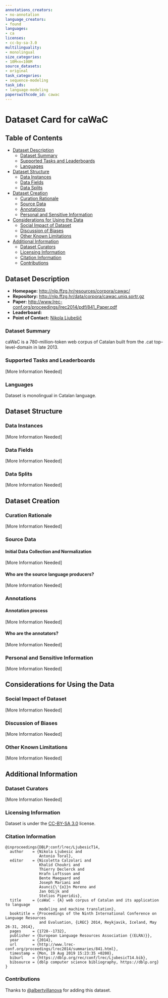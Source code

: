 ```yaml
---
annotations_creators:
- no-annotation
language_creators:
- found
languages:
- ca
licenses:
- cc-by-sa-3.0
multilinguality:
- monolingual
size_categories:
- 10M<n<100M
source_datasets:
- original
task_categories:
- sequence-modeling
task_ids:
- language-modeling
paperswithcode_id: cawac
---
```


# Dataset Card for caWaC

## Table of Contents
- [Dataset Description](#dataset-description)
  - [Dataset Summary](#dataset-summary)
  - [Supported Tasks and Leaderboards](#supported-tasks-and-leaderboards)
  - [Languages](#languages)
- [Dataset Structure](#dataset-structure)
  - [Data Instances](#data-instances)
  - [Data Fields](#data-fields)
  - [Data Splits](#data-splits)
- [Dataset Creation](#dataset-creation)
  - [Curation Rationale](#curation-rationale)
  - [Source Data](#source-data)
  - [Annotations](#annotations)
  - [Personal and Sensitive Information](#personal-and-sensitive-information)
- [Considerations for Using the Data](#considerations-for-using-the-data)
  - [Social Impact of Dataset](#social-impact-of-dataset)
  - [Discussion of Biases](#discussion-of-biases)
  - [Other Known Limitations](#other-known-limitations)
- [Additional Information](#additional-information)
  - [Dataset Curators](#dataset-curators)
  - [Licensing Information](#licensing-information)
  - [Citation Information](#citation-information)
  - [Contributions](#contributions)

## Dataset Description

- **Homepage:** http://nlp.ffzg.hr/resources/corpora/cawac/
- **Repository:** http://nlp.ffzg.hr/data/corpora/cawac.uniq.sortr.gz
- **Paper:** http://www.lrec-conf.org/proceedings/lrec2014/pdf/841_Paper.pdf
- **Leaderboard:**
- **Point of Contact:** [Nikola Ljubešič](mailto:nikola.ljubesic@ffzg.hr)

### Dataset Summary

caWaC is a 780-million-token web corpus of Catalan built from the .cat top-level-domain in late 2013.

### Supported Tasks and Leaderboards

[More Information Needed]

### Languages

Dataset is monolingual in Catalan language.

## Dataset Structure

### Data Instances

[More Information Needed]

### Data Fields

[More Information Needed]

### Data Splits

[More Information Needed]

## Dataset Creation

### Curation Rationale

[More Information Needed]

### Source Data

#### Initial Data Collection and Normalization

[More Information Needed]

#### Who are the source language producers?

[More Information Needed]

### Annotations

#### Annotation process

[More Information Needed]

#### Who are the annotators?

[More Information Needed]

### Personal and Sensitive Information

[More Information Needed]

## Considerations for Using the Data

### Social Impact of Dataset

[More Information Needed]

### Discussion of Biases

[More Information Needed]

### Other Known Limitations

[More Information Needed]

## Additional Information

### Dataset Curators

[More Information Needed]

### Licensing Information

Dataset is under the [CC-BY-SA 3.0](http://creativecommons.org/licenses/by-sa/3.0/) license.

### Citation Information

```
@inproceedings{DBLP:conf/lrec/LjubesicT14,
  author    = {Nikola Ljubesic and
               Antonio Toral},
  editor    = {Nicoletta Calzolari and
               Khalid Choukri and
               Thierry Declerck and
               Hrafn Loftsson and
               Bente Maegaard and
               Joseph Mariani and
               Asunci{\'{o}}n Moreno and
               Jan Odijk and
               Stelios Piperidis},
  title     = {caWaC - {A} web corpus of Catalan and its application to language
               modeling and machine translation},
  booktitle = {Proceedings of the Ninth International Conference on Language Resources
               and Evaluation, {LREC} 2014, Reykjavik, Iceland, May 26-31, 2014},
  pages     = {1728--1732},
  publisher = {European Language Resources Association {(ELRA)}},
  year      = {2014},
  url       = {http://www.lrec-conf.org/proceedings/lrec2014/summaries/841.html},
  timestamp = {Mon, 19 Aug 2019 15:23:35 +0200},
  biburl    = {https://dblp.org/rec/conf/lrec/LjubesicT14.bib},
  bibsource = {dblp computer science bibliography, https://dblp.org}
}
```

### Contributions

Thanks to [@albertvillanova](https://github.com/albertvillanova) for adding this dataset.